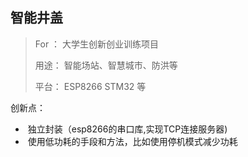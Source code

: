 ## 智能井盖

> For ： 大学生创新创业训练项目
>
> 用途： 智能场站、智慧城市、防洪等
>
> 平台： ESP8266 STM32 等



创新点：

- ​	独立封装（esp8266的串口库,实现TCP连接服务器)
- ​        使用低功耗的手段和方法，比如使用停机模式减少功耗